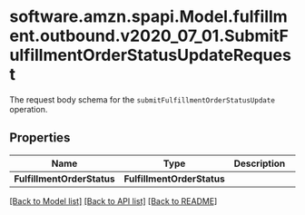 # software.amzn.spapi.Model.fulfillment.outbound.v2020_07_01.SubmitFulfillmentOrderStatusUpdateRequest
The request body schema for the `submitFulfillmentOrderStatusUpdate` operation.

## Properties

Name | Type | Description | Notes
------------ | ------------- | ------------- | -------------
**FulfillmentOrderStatus** | **FulfillmentOrderStatus** |  | [optional] 

[[Back to Model list]](../README.md#documentation-for-models) [[Back to API list]](../README.md#documentation-for-api-endpoints) [[Back to README]](../README.md)

